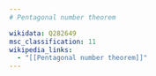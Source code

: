```yaml
---
# Pentagonal number theorem

wikidata: Q282649
msc_classification: 11
wikipedia_links:
  - "[[Pentagonal number theorem]]"
---
```

